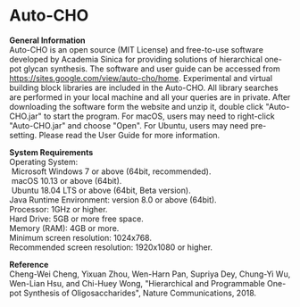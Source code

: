 # Auto-CHO
<b>General Information</b><br>
Auto-CHO is an open source (MIT License) and free-to-use software developed by Academia Sinica for providing solutions of hierarchical one-pot glycan synthesis. The software and user guide can be accessed from https://sites.google.com/view/auto-cho/home. Experimental and virtual building block libraries are included in the Auto-CHO. All library searches are performed in your local machine and all your queries are in private. After downloading the software form the website and unzip it, double click "Auto-CHO.jar" to start the program. For macOS, users may need to right-click "Auto-CHO.jar" and choose "Open". For Ubuntu, users may need pre-setting. Please read the User Guide for more information.

<b>System Requirements</b><br>
Operating System:<br>
&nbsp;Microsoft Windows 7 or above (64bit, recommended).<br>
&nbsp;macOS 10.13 or above (64bit).<br>
&nbsp;Ubuntu 18.04 LTS or above (64bit, Beta version).<br>
Java Runtime Environment: version 8.0 or above (64bit).<br>
Processor: 1GHz or higher.<br>
Hard Drive: 5GB or more free space.<br>
Memory (RAM): 4GB or more.<br>
Minimum screen resolution: 1024x768.<br>
Recommended screen resolution: 1920x1080 or higher.<br>

<b>Reference</b><br>
Cheng-Wei Cheng, Yixuan Zhou, Wen-Harn Pan, Supriya Dey, Chung-Yi Wu, Wen-Lian Hsu, and Chi-Huey Wong, "Hierarchical and Programmable One-pot Synthesis of Oligosaccharides", Nature Communications, 2018.
